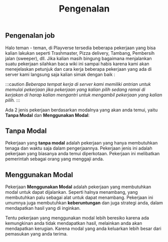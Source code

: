 ﻿---
id: job
title: Pengenalan
custom_edit_url: https://github.com/play-verse/docs/edit/master/job.md
description: Pengenalan job pada server SA:MP Playverse Virtual Roleplay Indonesia
keywords:
  - samp
  - samp indo
  - samp roleplay
  - gta
  - san andreas multiplayer
image: https://i.ibb.co/3z5Qxrw/Untitled.png
---

## Pengenalan job

Halo teman - teman, di Playverse tersedia beberapa pekerjaan yang bisa kalian lakukan seperti Trashmaster, Pizza delivery, Tambang, Pembersih jalan (sweeper), dll. Jika kalian masih bingung bagaimana menjalankan suatu pekerjaan silahkan baca wiki ini sampai habis karena kami akan menejelaskan petunjuk dan cara kerja beberapa pekerjaan yang ada di server kami langsung saja kalian simak dengan baik :

:::caution
*Beberapa tempat kerja di server kami memiliki antrian untuk memulai pekerjaan jika pekerjaan yang kalian pilih sedang ramai di kerjakan di harap kalian mengantri untuk mengambil pekerjaan yang kalian pilih.*
:::

Ada 2 jenis pekerjaan berdasarkan modalnya yang akan anda temui,
yaitu **Tanpa Modal** dan **Menggunakan Modal**:

## Tanpa Modal

Pekerjaan yang __tanpa modal__ adalah pekerjaan yang hanya membutuhkan tenaga dan waktu saja dalam pengerjaannya. Pekerjaan jenis ini adalah pekerjaan yang biasanya anda temui diperkotaan. Pekerjaan ini melibatkan pemerintah sebagai orang yang menggaji anda.

## Menggunakan Modal

Pekerjaan __Menggunakan Modal__ adalah pekerjaan yang membutuhkan modal untuk dapat dijalankan. Seperti halnya menambang, yang membutuhkan palu sebagai alat untuk dapat menambang. 
Pekerjaan ini umumnya juga membutuhkan __keberuntungan__ dan juga strategi anda, dalam mendapatkan hasil yang di inginkan.

Tentu pekerjaan yang menggunakan modal lebih beresiko karena ada kemungkinan anda tidak mendapatkan hasil, melainkan anda akan mendapatkan kerugian. Karena modal yang anda keluarkan lebih besar dari pemasukan yang anda terima.